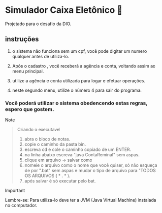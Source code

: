 # Simulador Caixa Eletônico 🏧

Projetado para o desafio da DIO.

## instruções

1. o sistema não funciona sem um cpf, você pode digitar um numero qualquer antes de utiliza-lo.

2. Após o cadastro , você receberá a agência e conta, voltando assim ao menu principal.

3. utilize a agência e conta utilizada para logar e efetuar operações.

4. neste segundo menu, utilize o número 4 para sair do programa.

### Você poderá utilizar o sistema obedencendo estas regras, espero que gostem.

>[!NOTE]
>>Criando o executavel
>>1. abra o bloco de notas.
>>2. copie o caminho da pasta bin.
>>3. escreva cd e cole o caminho copiado de um ENTER.
>>4. na linha abaixo escreva "java ContaReminal" sem aspas.
>>5. clique em arquivo -> salvar como
>>6. nomeie o arquivo como o nome que você quiser, só não esqueça de por ".bat" sem aspas e mudar o tipo de arquivo para "TODOS OS ARQUIVOS ( * . * ).
>>7. após salvar é só executar pelo bat.

> [!IMPORTANT]
> Lembre-se: Para utiliza-lo deve ter a JVM (Java Virtual Machine) instalada no computador.
